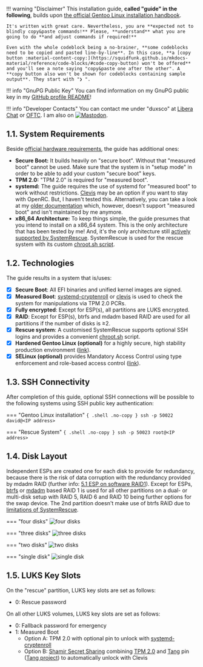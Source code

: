 !!! warning "Disclaimer"
    This installation guide, **called "guide" in the following**, builds upon [the official Gentoo Linux installation handbook](https://wiki.gentoo.org/wiki/Handbook:AMD64/Full/Installation).

    It's written with great care. Nevertheless, you are **expected not to blindly copy&paste commands!** Please, **understand** what you are going to do **and adjust commands if required!**

    Even with the whole codeblock being a no-brainer, **some codeblocks need to be copied and pasted line-by-line**. In this case, **a [copy button :material-content-copy:](https://squidfunk.github.io/mkdocs-material/reference/code-blocks/#code-copy-button) won't be offered** and you'll see a note saying "copy&paste one after the other". A **copy button also won't be shown for codeblocks containing sample output**. They start with "❯ ".

!!! info "GnuPG Public Key"
    You can find information on my GnuPG public key in my [GitHub profile README](https://github.com/duxsco/)!

!!! info "Developer Contacts"
    You can contact me under "duxsco" at [Libera Chat](https://libera.chat) or [OFTC](https://www.oftc.net/). I am also on <a rel="me" href="https://digitalcourage.social/@duxsco"><img alt="Mastodon" class="my-mastodon-image" src="https://img.shields.io/mastodon/follow/109303789608719853?domain=https%3A%2F%2Fdigitalcourage.social&label=Mastodon&style=social"></a>.

## 1.1. System Requirements

Beside [official hardware requirements](https://wiki.gentoo.org/wiki/Handbook:AMD64/Full/Installation#Hardware_requirements), the guide has additional ones:

- **Secure Boot:** It builds heavily on "secure boot". Without that "measured boot" cannot be used. Make sure that the system is in "setup mode" in order to be able to add your custom "secure boot" keys.
- **TPM 2.0:** "TPM 2.0" is required for "measured boot".
- **systemd:** The guide requires the use of systemd for "measured boot" to work without restrictions. [Clevis](https://wiki.gentoo.org/wiki/Trusted_Platform_Module) may be an option if you want to stay with OpenRC. But, I haven't tested this. Alternatively, you can take a look at my [older documentation](https://github.com/duxsco/gentoo-installation/tree/v2.1.1) which, however, doesn't support "measured boot" and isn't maintained by me anymore.
- **x86_64 Architecture:** To keep things simple, the guide presumes that you intend to install on a x86_64 system. This is the only architecture that has been tested by me! And, it's the only architecture still [actively supported by SystemRescue](https://www.system-rescue.org/Download/). SystemRescue is used for the rescue system with its custom [chroot.sh script](https://github.com/duxsco/gentoo-installation/blob/main/bin/disk.sh#L202-L281).

## 1.2. Technologies

The guide results in a system that is/uses:

- [x] **Secure Boot**: All EFI binaries and unified kernel images are signed.
- [x] **Measured Boot**: [systemd-cryptenroll](https://wiki.archlinux.org/title/Trusted_Platform_Module#systemd-cryptenroll) or [clevis](https://github.com/latchset/clevis) is used to check the system for manipulations via TPM 2.0 PCRs.
- [x] **Fully encrypted**: Except for ESP(s), all partitions are LUKS encrypted.
- [x] **RAID**: Except for ESP(s), btrfs and mdadm based RAID are used for all partitions if the number of disks is ≥2.
- [x] **Rescue system**: A customised SystemRescue supports optional SSH logins and provides a convenient [chroot.sh](https://github.com/duxsco/gentoo-installation/blob/main/bin/disk.sh#L202-L281) script.
- [x] **Hardened Gentoo Linux (optional)** for a highly secure, high stability production environment ([link](https://wiki.gentoo.org/wiki/Project:Hardened)).
- [x] **SELinux (optional)** provides Mandatory Access Control using type enforcement and role-based access control ([link](https://wiki.gentoo.org/wiki/Project:SELinux)).

## 1.3. SSH Connectivity

After completion of this guide, optional SSH connections will be possible to the following systems using SSH public key authentication:

=== "Gentoo Linux installation"
    ``` { .shell .no-copy }
    ssh -p 50022 david@<IP address>
    ```

=== "Rescue System"
    ``` { .shell .no-copy }
    ssh -p 50023 root@<IP address>
    ```

## 1.4. Disk Layout

Independent ESPs are created one for each disk to provide for redundancy, because there is the risk of data corruption with the redundancy provided by mdadm RAID (further info: [5.1 ESP on software RAID1](https://wiki.archlinux.org/title/EFI_system_partition#ESP_on_software_RAID1)). Except for ESPs, [btrfs](https://btrfs.readthedocs.io/en/latest/mkfs.btrfs.html#profiles) or [mdadm](https://raid.wiki.kernel.org/index.php/Introduction#The_RAID_levels) based RAID 1 is used for all other partitions on a dual- or multi-disk setup with RAID 5, RAID 6 and RAID 10 being further options for the swap device. The 2nd partition doesn't make use of btrfs RAID due to [limitations of SystemRescue](https://gitlab.com/systemrescue/systemrescue-sources/-/issues/292#note_1036225171).

=== "four disks"
    ![four disks](/images/four_disks.png)

=== "three disks"
    ![three disks](/images/three_disks.png)

=== "two disks"
    ![two disks](/images/two_disks.png)

=== "single disk"
    ![single disk](/images/single_disk.png)

## 1.5. LUKS Key Slots

On the "rescue" partition, LUKS key slots are set as follows:

  - 0: Rescue password

On all other LUKS volumes, LUKS key slots are set as follows:

  - 0: Fallback password for emergency
  - 1: Measured Boot
    - Option A: TPM 2.0 with optional pin to unlock with [systemd-cryptenroll](https://wiki.archlinux.org/title/Trusted_Platform_Module#systemd-cryptenroll)
    - Option B: [Shamir Secret Sharing](https://github.com/latchset/clevis#pin-shamir-secret-sharing) combining [TPM 2.0](https://github.com/latchset/clevis#pin-tpm2) and [Tang](https://github.com/latchset/clevis#pin-tang) pin ([Tang project](https://github.com/latchset/tang)) to automatically unlock with Clevis
